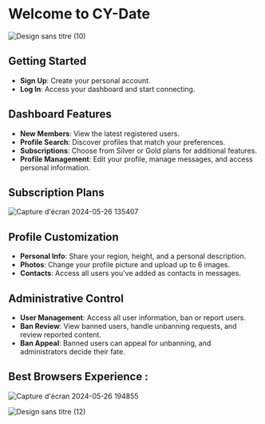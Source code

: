# Welcome to CY-Date

![Design sans titre (10)](https://github.com/Momolbarjo/CY-Date/assets/119139743/acbd61ae-513f-4733-95af-c56065965a17)

## Getting Started
- **Sign Up**: Create your personal account.
- **Log In**: Access your dashboard and start connecting.

## Dashboard Features
- **New Members**: View the latest registered users.
- **Profile Search**: Discover profiles that match your preferences.
- **Subscriptions**: Choose from Silver or Gold plans for additional features.
- **Profile Management**: Edit your profile, manage messages, and access personal information.

## Subscription Plans

![Capture d'écran 2024-05-26 135407](https://github.com/Momolbarjo/CY-Date/assets/119139743/ea789f3d-312d-4bc3-9188-e3c2ee32dc7b)


## Profile Customization
- **Personal Info**: Share your region, height, and a personal description.
- **Photos**: Change your profile picture and upload up to 6 images.
- **Contacts**: Access all users you've added as contacts in messages.

## Administrative Control
- **User Management**: Access all user information, ban or report users.
- **Ban Review**: View banned users, handle unbanning requests, and review reported content.
- **Ban Appeal**: Banned users can appeal for unbanning, and administrators decide their fate.

## Best Browsers Experience :



   ![Capture d'écran 2024-05-26 194855](https://github.com/Momolbarjo/CY-Date/assets/119139743/f2112352-002e-4c84-867f-abf55e7e7c56)


![Design sans titre (12)](https://github.com/Momolbarjo/CY-Date/assets/119139743/37ffa2e9-d0db-4f42-ad12-372f8fd3b032)
